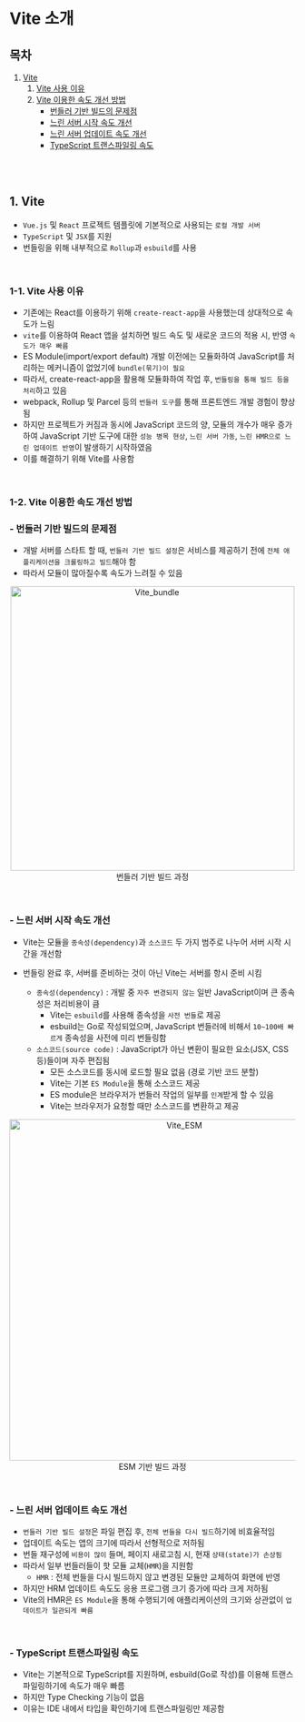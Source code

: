 # Vite 소개

## 목차

1. [Vite](#1-vite)
    1. [Vite 사용 이유](#1-1-vite-사용-이유)
    2. [Vite 이용한 속도 개선 방법](#1-2-vite-이용한-속도-개선-방법)
        - [번들러 기반 빌드의 문제점](#--번들러-기반-빌드의-문제점)
        - [느린 서버 시작 속도 개선](#--느린-서버-시작-속도-개선)
        - [느린 서버 업데이트 속도 개선](#--느린-서버-업데이트-속도-개선)
        - [TypeScript 트랜스파일링 속도](#--typescript-트랜스파일링-속도)

<br/>
<br/>

## 1. Vite

- `Vue.js` 및 `React` 프로젝트 템플릿에 기본적으로 사용되는 `로컬 개발 서버`
- `TypeScript` 및 `JSX`를 지원
- 번들링을 위해 내부적으로 `Rollup`과 `esbuild`를 사용

<br/>

### 1-1. Vite 사용 이유

- 기존에는 React를 이용하기 위해 `create-react-app`을 사용했는데 상대적으로 속도가 느림
- `vite`를 이용하여 React 앱을 설치하면 빌드 속도 및 새로운 코드의 적용 시, 반영 `속도가 매우 빠름`
- ES Module(import/export default) 개발 이전에는 모듈화하여 JavaScript를 처리하는 메커니즘이 없었기에 `bundle(묶기)이 필요`
- 따라서, create-react-app을 활용해 모듈화하여 작업 후, `번들링을 통해 빌드 등을 처리`하고 있음
- webpack, Rollup 및 Parcel 등의 `번들러 도구`를 통해 프론트엔드 개발 경험이 향상 됨
- 하지만 프로젝트가 커짐과 동시에 JavaScript 코드의 양, 모듈의 개수가 매우 증가하여 JavaScript 기반 도구에
  대한 `성능 병목 현상`, `느린 서버 가동`, `느린 HMR으로 느린 업데이트 반영`이
  발생하기 시작하였음
- 이를 해결하기 위해 Vite를 사용함

<br/>

### 1-2. Vite 이용한 속도 개선 방법

### - 번들러 기반 빌드의 문제점

- 개발 서버를 스타트 할 때, `번들러 기반 빌드 설정`은 서비스를 제공하기 전에 `전체 애플리케이션을 크롤링하고 빌드`해야 함
- 따라서 모듈이 많아질수록 속도가 느려질 수 있음

<p align="center">
    <img src="../assets/img/Vite_bundle.png" width="500" alt="Vite_bundle"><br/>
    <span>번들러 기반 빌드 과정</span>
</p>

<br/>

### - 느린 서버 시작 속도 개선

- Vite는 모듈을 `종속성(dependency)`과 `소스코드` 두 가지 범주로 나누어 서버 시작 시간을 개선함
- 번들링 완료 후, 서버를 준비하는 것이 아닌 Vite는 서버를 항시 준비 시킴

    - `종속성(dependency)` : 개발 중 `자주 변경되지 않는` 일반 JavaScript이며 큰 종속성은 처리비용이 큼
        - Vite는 `esbuild`를 사용해 종속성을 `사전 번들`로 제공
        - esbuild는 Go로 작성되었으며, JavaScript 번들러에 비해서 `10~100배 빠르게` 종속성을 사전에 미리 번들링함
    - `소스코드(source code)` : JavaScript가 아닌 변환이 필요한 요소(JSX, CSS 등)들이며 자주 편집됨
        - 모든 소스코드를 동시에 로드할 필요 없음 (경로 기반 코드 분할)
        - Vite는 기본 `ES Module`을 통해 소스코드 제공
        - ES module은 브라우저가 번들러 작업의 일부를 `인계`받게 할 수 있음
        - Vite는 브라우저가 요청할 때만 소스코드를 변환하고 제공

<p align="center">
    <img src="../assets/img/Vite_ESM.png" width="600" alt="Vite_ESM"><br/>
    <span>ESM 기반 빌드 과정</span>
</p>

<br/>

### - 느린 서버 업데이트 속도 개선

- `번들러 기반 빌드 설정`은 파일 편집 후, `전체 번들을 다시 빌드`하기에 비효율적임
- 업데이트 속도는 앱의 크기에 따라서 선형적으로 저하됨
- 번들 재구성에 `비용이 많이` 들며, 페이지 새로고침 시, 현재 `상태(state)가 손상됨`
- 따라서 일부 번들러들이 핫 모듈 교체(`HMR`)을 지원함
    - `HMR` : 전체 번들을 다시 빌드하지 않고 변경된 모듈만 교체하여 화면에 반영
- 하지만 HRM 업데이트 속도도 응용 프로그램 크기 증가에 따라 크게 저하됨
- Vite의 HMR은 `ES Module`을 통해 수행되기에 애플리케이션의 크기와 상관없이 `업데이트가 일관되게 빠름`

<br/>

### - TypeScript 트랜스파일링 속도

- Vite는 기본적으로 TypeScript를 지원하며, esbuild(Go로 작성)를 이용해 트랜스파일링하기에 속도가 매우 빠름
- 하지만 Type Checking 기능이 없음
- 이유는 IDE 내에서 타입을 확인하기에 트랜스파일링만 제공함